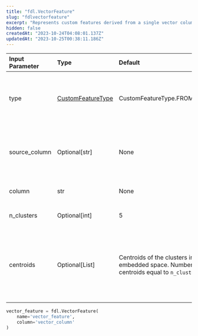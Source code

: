 ```yaml
---
title: "fdl.VectorFeature"
slug: "fdlvectorfeature"
excerpt: "Represents custom features derived from a single vector column."
hidden: false
createdAt: "2023-10-24T04:08:01.137Z"
updatedAt: "2023-10-25T00:38:11.186Z"
---
```

| Input Parameter | Type                                      | Default                                                                                    | Description                                                                                |
| :-------------- | :---------------------------------------- | :----------------------------------------------------------------------------------------- | :----------------------------------------------------------------------------------------- |
| type            | [CustomFeatureType](fdlcustomfeaturetype) | CustomFeatureType.FROM_VECTOR                                                              | Indicates this feature is derived from a single vector column.                             |
| source_column   | Optional[str]                             | None                                                                                       | Specifies the original column if this feature is derived from an embedding.                |
| column          | str                                       | None                                                                                       | The vector column name.                                                                    |
| n_clusters      | Optional[int]                             | 5                                                                                          | The number of clusters.                                                                    |
| centroids       | Optional[List]                            | Centroids of the clusters in the embedded space. Number of centroids equal to `n_clusters` | Centroids of the clusters in the embedded space. Number of centroids equal to `n_clusters` |

```python Usage
vector_feature = fdl.VectorFeature(
    name='vector_feature',
    column='vector_column'
)
```